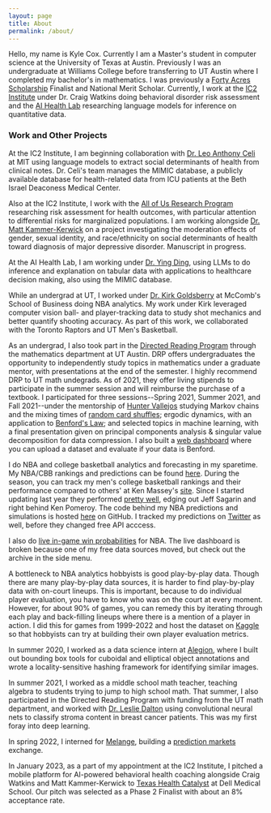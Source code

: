 ```yaml
---
layout: page
title: About
permalink: /about/
---
```


Hello, my name is Kyle Cox. Currently I am a Master's student in computer science at the University of Texas at Austin. Previously I was an undergraduate at Williams College before transferring to UT Austin where I completed my bachelor's in mathematics. I was previously a [Forty Acres Scholarship](https://www.texasexes.org/scholarships/forty-acres-scholars-program) Finalist and National Merit Scholar. Currently, I work at the [IC2 Institute](https://ic2.utexas.edu) under Dr. Craig Watkins doing behavioral disorder risk assessment and the [AI Health Lab](https://aihealth.ischool.utexas.edu) researching language models for inference on quantitative data.

### Work and Other Projects
At the IC2 Institute, I am beginning collaboration with [Dr. Leo Anthony Celi](https://www.hsph.harvard.edu/ecpe/faculty/leo-anthony-celi/) at MIT using language models to extract social determinants of health from clinical notes. Dr. Celi's team manages the MIMIC database, a publicly available database for health-related data from ICU patients at the Beth Israel Deaconess Medical Center. 

Also at the IC2 Institute, I work with the [All of Us Research Program](https://www.researchallofus.org/about/) researching risk assessment for health outcomes, with particular attention to differential risks for marginalized populations. I am working alongside [Dr. Matt Kammer-Kerwick](https://liberalarts.utexas.edu/prc/faculty/mattkk) on a project investigating the moderation effects of gender, sexual identity, and race/ethnicity on social determinants of health toward diagnosis of major depressive disorder. Manuscript in progress.

At the AI Health Lab, I am working under [Dr. Ying Ding](https://yingding.ischool.utexas.edu), using LLMs to do inference and explanation on tabular data with applications to healthcare decision making, also using the MIMIC database.

While an undergrad at UT, I worked under [Dr. Kirk Goldsberry](https://www.kirkgoldsberry.com) at McComb's School of Business doing NBA analytics. My work under Kirk leveraged computer vision ball- and player-tracking data to study shot mechanics and better quantify shooting accuracy. As part of this work, we collaborated with the Toronto Raptors and UT Men's Basketball.

As an undergrad, I also took part in the [Directed Reading Program](https://web.ma.utexas.edu/users/drp/) through the mathematics department at UT Austin. DRP offers undergraduates the opportunity to independently study topics in mathematics under a graduate mentor, with presentations at the end of the semester. I highly recommend DRP to UT math undegrads. As of 2021, they offer living stipends to participate in the summer session and will reimburse the purchase of a textbook. I participated for three sessions--Spring 2021, Summer 2021, and Fall 2021--under the mentorship of [Hunter Vallejos](https://web.ma.utexas.edu/users/vallejos/) studying Markov chains and the mixing times of [random card shuffles](https://www.quantamagazine.org/persi-diaconis-mixes-math-and-magic-20150414/); ergodic dynamics, with an application to [Benford's Law](https://en.wikipedia.org/wiki/Benford's_law); and selected topics in machine learning, with a final presentation given on principal components analysis & singular value decomposition for data compression. I also built a [web dashboard](https://test-benford.streamlit.app) where you can upload a dataset and evaluate if your data is Benford.

I do NBA and college basketball analytics and forecasting in my sparetime. My NBA/CBB rankings and predictions can be found [here](http://www.kyle-cox.com). During the season, you can track my men's college basketball rankings and their performance compared to others' at Ken Massey's [site](https://masseyratings.com/cb/compare.htm). Since I started updating last year they performed [pretty well](https://www.markmoog.com/ranking_analysis), edging out Jeff Sagarin and right behind Ken Pomeroy. The code behind my NBA predictions and simulations is hosted [here](https://github.com/xocelyk/nba) on GitHub. I tracked my predictions on [Twitter](https://www.twitter.com/eigenball/) as well, before they changed free API acccess.

I also do [live in-game win probabilities](https://nba-live-probability.streamlit.app) for NBA. The live dashboard is broken because one of my free data sources moved, but check out the archive in the side menu.

A bottleneck to NBA analytics hobbyists is good play-by-play data. Though there are many play-by-play data sources, it is harder to find play-by-play data with on-court lineups. This is important, because to do individual player evaluation, you have to know who was on the court at every moment. However, for about 90% of games, you can remedy this by iterating through each play and back-filling lineups where there is a mention of a player in action. I did this for games from 1999-2022 and host the dataset on [Kaggle](https://www.kaggle.com/datasets/xocelyk/nba-pbp) so that hobbyists can try at building their own player evaluation metrics.

In summer 2020, I worked as a data science intern at [Alegion](https://www.alegion.com), where I built out bounding box tools for cuboidal and elliptical object annotations and wrote a locality-sensitive hashing framework for identifying similar images.

In summer 2021, I worked as a middle school math teacher, teaching algebra to students trying to jump to high school math. That summer, I also participated in the Directed Reading Program with funding from the UT math department, and worked with [Dr. Leslie Dalton](https://www.researchgate.net/profile/Leslie-Dalton-5) using convolutional neural nets to classify stroma content in breast cancer patients. This was my first foray into deep learning.

In spring 2022, I interned for [Melange](https://www.melange.com), building a [prediction markets](https://en.wikipedia.org/wiki/Prediction_market.) exchange.

In January 2023, as a part of my appointment at the IC2 Institute, I pitched a mobile platform for AI-powered behavioral health coaching alongside Craig Watkins and Matt Kammer-Kerwick to [Texas Health Catalyst](https://dellmed.utexas.edu/healthscape/collaborative-opportunities/colab/texas-health-catalyst) at Dell Medical School. Our pitch was selected as a Phase 2 Finalist with about an 8% acceptance rate.